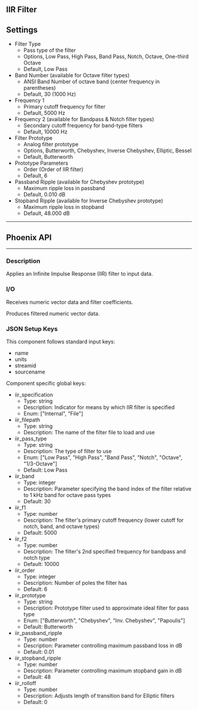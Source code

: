 ## IIR Filter
## Settings

- Filter Type
    - Pass type of the filter
    - Options, Low Pass, High Pass, Band Pass, Notch, Octave, One-third Octave
    - Default, Low Pass
- Band Number (available for Octave filter types)
    - ANSI Band Number of octave band (center frequency in parentheses)
    - Default, 30 (1000 Hz)
- Frequency 1
    - Primary cutoff frequency for filter
    - Default, 5000 Hz
- Frequency 2 (available for Bandpass & Notch filter types)
    - Secondary cutoff frequency for band-type filters
    - Default, 10000 Hz
- Filter Prototype
    - Analog filter prototype
    - Options, Butterworth, Chebyshev, Inverse Chebyshev, Elliptic, Bessel
    - Default, Butterworth
- Prototype Parameters
    - Order (Order of IIR filter)
    - Default, 6
- Passband Ripple (available for Chebyshev prototype)
    - Maximum ripple loss in passband
    - Default, 0.010 dB
- Stopband Ripple (available for Inverse Chebyshev prototype)
    - Maximum ripple loss in stopband
    - Default, 48.000 dB
___
## Phoenix API
___
### Description

Applies an Infinite Impulse Response (IIR) filter to input data.

### I/O

Receives numeric vector data and filter coefficients.

Produces filtered numeric vector data.

### JSON Setup Keys

This component follows standard input keys:
- name
- units
- streamid
- sourcename

Component specific global keys:
- iir_specification
  - Type: string
  - Description: Indicator for means by which IIR filter is specified
  - Enum: ["Internal", "File"]
- iir_filepath
  - Type: string
  - Description: The name of the filter file to load and use
- iir_pass_type
  - Type: string
  - Description: The type of filter to use
  - Enum: ["Low Pass", "High Pass", "Band Pass", "Notch", "Octave", "1/3-Octave"]
  - Default: Low Pass
- iir_band
  - Type: integer
  - Description: Parameter specifying the band index of the filter relative to 1 kHz band for octave pass types
  - Default: 30
- iir_f1
  - Type: number
  - Description: The filter's primary cutoff frequency (lower cutoff for notch, band, and octave types)
  - Default: 5000
- iir_f2
  - Type: number
  - Description: The filter's 2nd specified frequency for bandpass and notch type
  - Default: 10000
- iir_order
  - Type: integer
  - Description: Number of poles the filter has
  - Default: 6
- iir_prototype
  - Type: string
  - Description: Prototype filter used to approximate ideal filter for pass type
  - Enum: ["Butterworth", "Chebyshev", "Inv. Chebyshev", "Papoulis"]
  - Default: Butterworth
- iir_passband_ripple
  - Type: number
  - Description: Parameter controlling maximum passband loss in dB
  - Default: 0.01
- iir_stopband_ripple
  - Type: number
  - Description: Parameter controlling maximum stopband gain in dB
  - Default: 48
- iir_rolloff
  - Type: number
  - Description: Adjusts length of transition band for Elliptic filters
  - Default: 0
